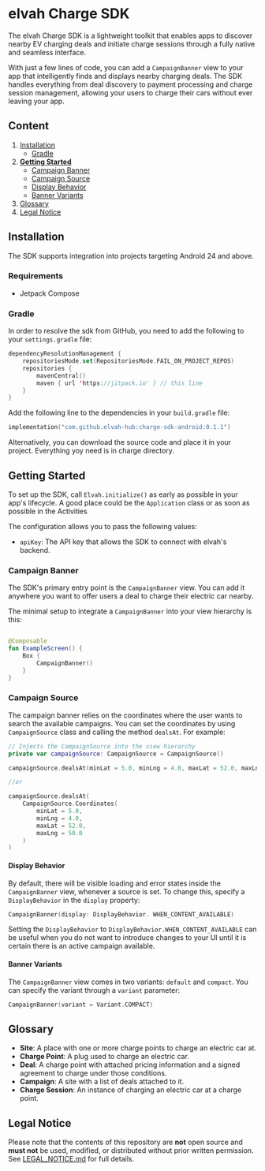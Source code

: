 # elvah Charge SDK

The elvah Charge SDK is a lightweight toolkit that enables apps to discover nearby EV charging deals
and initiate charge sessions through a fully native and seamless interface.

With just a few lines of code, you can add a `CampaignBanner` view to your app that intelligently
finds and displays nearby charging deals. The SDK handles everything from deal discovery to payment
processing and charge session management, allowing your users to charge their cars without ever
leaving your app.

## Content

1. [Installation](#installation)
    - [Gradle](#gradle)
2. **[Getting Started](#getting-started)**
    - [Campaign Banner](#campaign-banner)
    - [Campaign Source](#campaign-source)
    - [Display Behavior](#display-behavior)
    - [Banner Variants](#banner-variants)
3. [Glossary](#glossary)
4. [Legal Notice](#legal-notice)

## Installation

The SDK supports integration into projects targeting Android 24 and above.

### Requirements

- Jetpack Compose

### Gradle

In order to resolve the sdk from GitHub, you need to add the following to your `settings.gradle`
file:

```kotlin
dependencyResolutionManagement {
    repositoriesMode.set(RepositoriesMode.FAIL_ON_PROJECT_REPOS)
    repositories {
        mavenCentral()
        maven { url 'https://jitpack.io' } // this line
    }
}
```

Add the following line to the dependencies in your `build.gradle` file:

```kotlin
implementation("com.github.elvah-hub:charge-sdk-android:0.1.1")
```

Alternatively, you can download the source code and place it in your project. Everything yoy need is
in charge directory.

## Getting Started

To set up the SDK, call ``Elvah.initialize()`` as early as possible in your app's lifecycle. A good
place could be the `Application` class or as soon as possible in the Activities

The configuration allows you to pass the following values:

- `apiKey`: The API key that allows the SDK to connect with elvah's backend.

### Campaign Banner

The SDK's primary entry point is the `CampaignBanner` view. You can add it anywhere you want to
offer users a deal to charge their electric car nearby.

The minimal setup to integrate a `CampaignBanner` into your view hierarchy is this:

```kotlin

@Composable
fun ExampleScreen() {
    Box {
        CampaignBanner()
    }
}

```

### Campaign Source

The campaign banner relies on the coordinates where the user wants to search the available
campaigns. You can set the coordinates by using `CampaignSource` class and calling the method
`dealsAt`. For example:

```kotlin
// Injects the CampaignSource into the view hierarchy
private var campaignSource: CampaignSource = CampaignSource()

campaignSource.dealsAt(minLat = 5.0, minLng = 4.0, maxLat = 52.0, maxLng = 50.0)

//or

campaignSource.dealsAt(
    CampaignSource.Coordinates(
        minLat = 5.0,
        minLng = 4.0,
        maxLat = 52.0,
        maxLng = 50.0
    )
)
```

#### Display Behavior

By default, there will be visible loading and error states inside the `CampaignBanner` view,
whenever a source is set. To change this, specify a `DisplayBehavior` in the `display` property:

```kotlin 
CampaignBanner(display: DisplayBehavior. WHEN_CONTENT_AVAILABLE)
```

Setting the `DisplayBehavior` to `DisplayBehavior.WHEN_CONTENT_AVAILABLE` can be useful when you do
not want to introduce changes to your UI until it is certain there is an active campaign available.

#### Banner Variants

The `CampaignBanner` view comes in two variants: `default` and `compact`. You can specify the
variant through a `variant` parameter:

```kotlin
CampaignBanner(variant = Variant.COMPACT)
```

## Glossary

- **Site**: A place with one or more charge points to charge an electric car at.
- **Charge Point**: A plug used to charge an electric car.
- **Deal**: A charge point with attached pricing information and a signed agreement to charge under
  those conditions.
- **Campaign**: A site with a list of deals attached to it.
- **Charge Session**: An instance of charging an electric car at a charge point.

## Legal Notice

Please note that the contents of this repository are **not** open source and **must not** be used,
modified, or distributed without prior written permission.  
See [LEGAL_NOTICE.md](./LEGAL_NOTICE.md) for full details.
